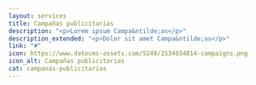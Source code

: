 ```yaml
---
layout: services
title: Campañas publicitarias
description: "<p>Lorem ipsum Campa&ntilde;as</p>"
description_extended: "<p>Dolor sit amet Campa&ntilde;as</p>"
link: "#"
icon: https://www.datocms-assets.com/5249/1534934814-campaigns.png
icon_alt: Campañas publicitarias
cat: campanas-publicitarias
---
```


